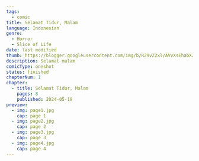```yaml
---
tags:
  - comic
title: Selamat Tidur, Malam
language: Indonesian
genre:
  - Horror
  - Slice of Life
date: last modified
thumb: https://blogger.googleusercontent.com/img/b/R29vZ2xl/AVvXsEhabX2hyphenhyphenhbSQ6XkOs16uxbOrAKKwc4H11h6cjYIZZYlP_tluVCmFMgpOOHZdyDtDahsurheyy6PR78JvGR6btwoTruMG3bTW9uHBMF-K5vLE_z-2Kxdls4HcQqQUyuM652le5pepDLvFVhRw0glnIgi0cfUkhs1jJ8KZeWR63pzY-IMhecAPPTEy525O2-r/s800/SELAMAT%20TIDUR%20MALAM_001.jpg
description: Selamat malam
comicType: oneshot
status: finished
chapterNum: 1
chapter:
  - title: Selamat Tidur, Malam
    pages: 8
    published: 2024-05-19
preview:
  - img: page1.jpg
    cap: page 1
  - img: page2.jpg
    cap: page 2
  - img: page3.jpg
    cap: page 3
  - img: page4.jpg
    cap: page 4
---
```

